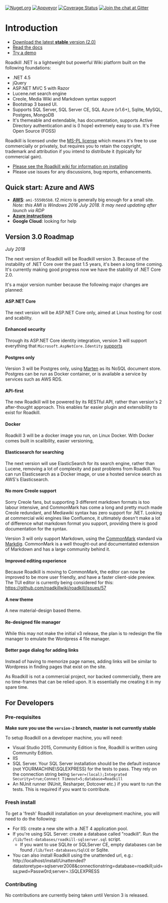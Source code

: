 [![Nuget.org](https://img.shields.io/nuget/v/Roadkill.svg?style=flat)](https://www.nuget.org/packages/Roadkill)
[![Appveyor](https://ci.appveyor.com/api/projects/status/37etwyx9kw7uriar/branch/master?svg=true)](https://ci.appveyor.com/project/yetanotherchris/roadkill)
[![Coverage Status](https://coveralls.io/repos/roadkillwiki/roadkill/badge.svg?branch=master&service=github)](https://coveralls.io/github/roadkillwiki/roadkill?branch=master)
[![Join the chat at Gitter](https://badges.gitter.im/Join%20Chat.svg)](https://gitter.im/roadkillwiki/general)

# Introduction

* [Download the latest **stable** version (2.0)](https://github.com/roadkillwiki/roadkill/releases/tag/v2.0)
* [Read the docs](http://roadkillwiki.net/wiki/6/documentation)
* [Try a demo](http://demo.roadkillwiki.net/)

Roadkill .NET is a lightweight but powerful Wiki platform built on the following foundations:

* .NET 4.5
* jQuery
* ASP.NET MVC 5 with Razor
* Lucene.net search engine
* Creole, Media Wiki and Markdown syntax support
* Bootstrap 3 based UI.
* Supports SQL Server, SQL Server CE, SQL Azure (v1.6+), Sqlite, MySQL, Postgres, MongoDB
* It's themeable and extendable, has documentation, supports Active Directory authentication and is (I hope) extremely easy to use. It's Free Open Source (FOSS)

Roadkill is licensed under the [MS-PL license](https://github.com/roadkillwiki/roadkill/blob/master/LICENCE.md) which means it's free to use commercially or privately, but requires you to retain the copyright, trademark and attribution if you intend to distribute it (typically for commercial gain).

* [Please see the Roadkill wiki for information on installing](http://www.roadkillwiki.net/wiki/2/installing)
* Please use issues for any discussions, bug reports, enhancements.

## Quick start: Azure and AWS

- **[AWS](https://eu-west-1.console.aws.amazon.com/ec2/v2/#LaunchInstanceWizard:ami=ami-5550b5b8)**: `ami-5550b5b8`. t2.micro is generally big enough for a small site. *Note: this AMI is Windows 2016 July 2018. It may need updating after launch via RDP*
- **[Azure instructions](http://www.roadkillwiki.net/wiki/13/azure-website-deployments)**
- **Google Cloud**: looking for help


## Version 3.0 Roadmap

*July 2018*

The next version of Roadkill will be Roadkill version 3. Because of the instability of .NET Core over the past 1.5 years, it's been a long time coming. It's currently making good progress now we have the stability of .NET Core 2.0.

It's a major version number because the following major changes are planned:

#### ASP.NET Core

The next version will be ASP.NET Core only, aimed at Linux hosting for cost and scability.

#### Enhanced security

Through its ASP.NET Core identity integration, version 3 will support everything that `Microsoft.AspNetCore.Identity` [supports](https://docs.microsoft.com/en-us/aspnet/core/security/authentication/identity?view=aspnetcore-2.1&tabs=visual-studio%2Caspnetcore2x)

#### Postgres only

Version 3 will be Postgres only, using [Marten](http://jasperfx.github.io/marten/) as its NoSQL document store. Postgres can be run as Docker container, or is available a service by services such as AWS RDS.

#### API-first

The new Roadkill will be powered by its RESTful API, rather than version's 2 after-thought approach. This enables far easier plugin and extensibility to exist for Roadkill.

#### Docker

Roadkill 3 will be a docker image you run, on Linux Docker. With Docker comes built in scalibility, easier versioning, 

#### Elasticsearch for searching

The next version will use ElasticSearch for its search engine, rather than Lucene, removing a lot of complexity and past problems from Roadkill. You can run Elasticsearch as a Docker image, or use a hosted service search as AWS's Elasticsearch.

#### No more Creole support
Sorry Creole fans, but supporting 3 different markdown formats is too labour intensive, and CommonMark has come a long and pretty much made Creole redundant, and Mediawiki syntax has zero support for .NET. Looking at commercial wiki engines like Confluence, it ultimately doesn't make a lot of difference what markdown format you support, providing there is good documentation for the syntax.

Version 3 will only support Markdown, using the [CommonMark](http://commonmark.org/) standard via [Markdig](https://github.com/lunet-io/markdig). CommonMark is a well thought-out and documentated extension of Markdown and has a large community behind it.

#### Improved editing experience
Because Roadkill is moving to CommonMark, the editor can now be improved to be more user friendly, and have a faster client-side preview. The TUI editor is currently being considered for this: https://github.com/roadkillwiki/roadkill/issues/57

#### A new theme
A new material-design based theme.

#### Re-designed file manager
While this may not make the initial v3 release, the plan is to redesign the file manager to emulate the Wordpress 4 file manager.

#### Better page dialog for adding links
Instead of having to memorize page names, adding links will be similar to Wordpress in finding pages that exist on the site.


As Roadkill is not a commercial project, nor backed commercially, there are no time-frames that can be relied upon. It is essentially me creating it in my spare time.

## For Developers


### Pre-requisites

**Make sure you use the `version-2` branch, master is not currently stable**

To setup Roadkill on a developer machine, you will need:

* Visual Studio 2015, Community Edition is fine, Roadkill is written using Community Edition.
* IIS
* SQL Server. Your SQL Server installation should be the default instance (not YOURMACHINE\SQLEXPRESS) for the tests to pass. They rely on the connection string being `Server=(local);Integrated Security=true;Connect Timeout=5;database=Roadkill`
* An NUnit runner (NUnit, Resharper, Dotcover etc.) if you want to run the tests. This is required if you want to contribute.

### Fresh install

To get a 'fresh' Roadkill installation on your development machine, you will need to do the following:

* For IIS: create a new site with a .NET 4 application pool.
* If you're using SQL Server: create a database called "roadkill". Run the `/lib/Test-databases/roadkill-sqlserver.sql` script.
  * If you want to use SQLite or SQLServer CE, empty databases can be found `/lib/Test-databases/SqlCE` or Sqlite.
* You can also install Roadkill using the unattended url, e.g.: http://localhost/install/Unattended?datastoretype=sqlserver2008&connectionstring=database=roadkill;uid=sa;pwd=Passw0rd;server=.\SQLEXPRESS

### Contributing

No contributions are currently being taken until Version 3 is released.
